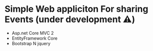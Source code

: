 
# Simple Web appliciton For sharing Events (under development :warning:)

* Asp.net Core MVC 2
* EntityFramework Core
* Bootstrap N jquery


